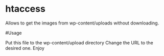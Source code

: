 # htaccess

Allows to get the images from wp-content/uploads without downloading.

#Usage

Put this file to the wp-content/upload directory
Change the URL to the desired one.
Enjoy
